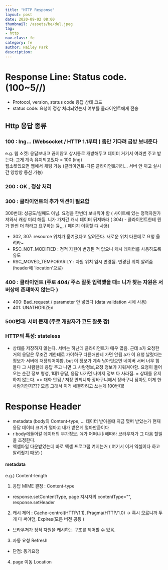 ```yaml
---
title: "HTTP Response"
layout: post
date: 2020-09-02 08:00
thumbnail: /assets/be/del.jpeg
tag:
- http
nav-class: fe
category: fe
author: Hailey Park
description: 
---
```


# Response Line: Status code. (100~5//) 
- Protocol, version, status code 응답 상태 코드             
- status code: 요청이 정상 처리되었는지 여부를 클라이언트에게 전송   


## Http 응답 종류
### 100 : Ing... (Websocket / HTTP 1.1부터 ) 좀만 기다려 금방 보내준다 
e.g. 웹 소켓: 응답보내고 끊지않고 상시통로 개방해두고 데이터 거기서 여러번 주고 받는다. 그게 계속 유지되고있다 = 100 (ing)  
웹소켓있으면 웹에서 채팅 가능 (클라이언트-다른 클라이언트끼리... 서버 안 끼고 실시간 양방향 통신 가능) 


### 200 : OK , 정상 처리                     

### 300 : 클라이언트의 추가 액션이 필요함                               
300번대: 성공도/실패도 아님. 요청을 한번더 보내줘야 함 ( 사이트에 있는 정적자원가져와서 캐싱 미리 해둠. 니가 가져간 캐시 데이터 뒤져봐라 ( 304)  - 클라이언트한테 뭔가 한번 더 하라고 요구하는 듕,,, ( 페이지 이동할 떄 사용) 

- 302, 307: resource 위치가 옮겨졌다고 알려준다. 새로운 위치 다른데로 요청 올려라~
- RSC_NOT_MODIFIED : 정적 자원이 변경된 적 없으니 캐시 데이터를 사용하도록 유도      
- RSC_MOVED_TEMPORARILY : 자원 위치 임시 변경됨. 변경된 위치 알려줌 (header에 'location'으로)          

### 400 : 클라이언트 (주로 404/ 주소 잘못 입력했을 때= 니가 찾는 자원은 서버상에 존재하지 않는다 )
- 400: Bad_request / parameter 안 넣었다 (data validation 시에 사용)
- 401: UNATHORIZEd

### 500번대: 서버 문제 (주로 개발자가 코드 잘못 짬)

 
### HTTP의 특성: stateless
- 상태를 저장하지 않는다. 서버는 하난데 클라이언트가 매우 많음. 근데 a가 요청한 거의 응답은 무조건 걔한테로 가야하구 다른애한테 가면 안됨 a가 이 요청 날렸다는 정보가 서버에 저장되어야함. but 이 정보가 계속 남아잇으면 네이버 서버 너무 힘들다 그 사람한테 응답 주고 나면 그 사람정보,요청 정보가 지워져야함. 요청이 들어오는 순간 정보 형성, 1대1 응답, 응답 나가면 나머지 정보 다 사라짐.  = 상태를 유지하지 않는다. => 대화 안됨 / 저장 안되니까 장바구니에서 장바구니 담아도 이게 한 사람거인지??? 모름 그래서 이거 해결하려고 쓰는게 100번대!

 
# Response Header
- metadata (body의 Content-type, ... 데이터 받아올떄 지금 몇퍼 받았는가 현재 응답 데이터 크기가 얼마고 내가 받은게 얼마만큼이다 
- r body에들어갈 데이터의 부가정보. 얘가 어떠냐ㅑ에따라 브라우저가 그 다음 할일을 조정한다.
- 엑셀파일 다운받았는데 바로 엑셀 프로그램 켜지는거 ( 여기서 이거 엑셀이다 하고 알려줫기 때문) ) 

#### metadata                                                                                               
e.g.)  Content-length                                                                                

1. 응답 MIME 결정 : Content-type                                                                         
- response.setContentType, page 지시자의 contentType="", response.setHeader                          
2. 캐시 제어 : Cache-control(HTTP/1.1), Pragma(HTTP/1.0) -> 혹시 모르니까 두개 다 써야댐, Expires(모든 버전 공통 )         
- 브라우저가 정적 자원을 캐시하는 구조를 제어할 수 있음.                                                                
                                                                                
3. 자동 요청  Refresh                                                                                    
- 단점: 동기요청                                                                                       
4. page 이동  Location                                                                                 
                                                                  